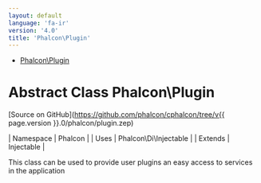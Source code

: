 ```yaml
---
layout: default
language: 'fa-ir'
version: '4.0'
title: 'Phalcon\Plugin'
---
```


* [Phalcon\Plugin](#plugin)

<h1 id="plugin">Abstract Class Phalcon\Plugin</h1>

[Source on GitHub](https://github.com/phalcon/cphalcon/tree/v{{ page.version }}.0/phalcon/plugin.zep)

| Namespace | Phalcon | | Uses | Phalcon\Di\Injectable | | Extends | Injectable |

This class can be used to provide user plugins an easy access to services in the application